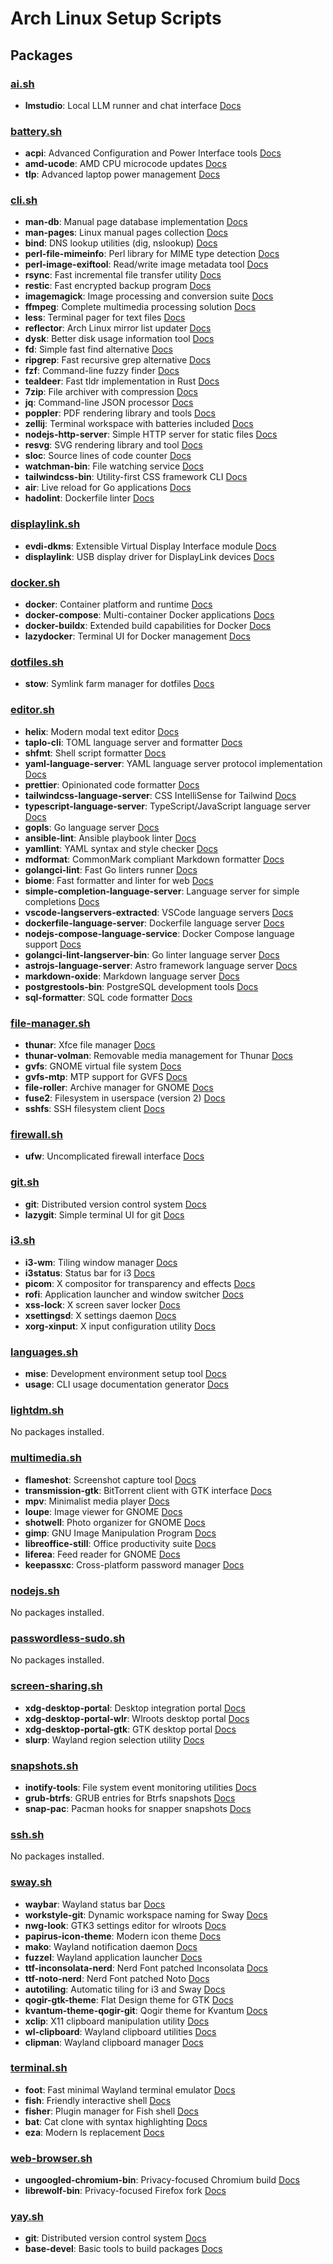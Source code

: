 # Arch Linux Setup Scripts

## Packages

### [ai.sh](./setup/ai.sh)

- **lmstudio**: Local LLM runner and chat interface [Docs](https://lmstudio.ai/docs/app)

### [battery.sh](./setup/battery.sh)

- **acpi**: Advanced Configuration and Power Interface tools [Docs](https://wiki.archlinux.org/title/ACPI_modules)
- **amd-ucode**: AMD CPU microcode updates [Docs](https://wiki.archlinux.org/title/Microcode)
- **tlp**: Advanced laptop power management [Docs](https://linrunner.de/tlp/index.html)

### [cli.sh](./setup/cli.sh)

- **man-db**: Manual page database implementation [Docs](https://man-db.nongnu.org/)
- **man-pages**: Linux manual pages collection [Docs](https://man.archlinux.org/)
- **bind**: DNS lookup utilities (dig, nslookup) [Docs](https://bind9.readthedocs.io/)
- **perl-file-mimeinfo**: Perl library for MIME type detection [Docs](https://man.archlinux.org/listing/extra/perl-file-mimeinfo/)
- **perl-image-exiftool**: Read/write image metadata tool [Docs](https://exiftool.org/)
- **rsync**: Fast incremental file transfer utility [Docs](https://rsync.samba.org/)
- **restic**: Fast encrypted backup program [Docs](https://restic.readthedocs.io/)
- **imagemagick**: Image processing and conversion suite [Docs](https://imagemagick.org/)
- **ffmpeg**: Complete multimedia processing solution [Docs](https://ffmpeg.org/)
- **less**: Terminal pager for text files [Docs](https://www.greenwoodsoftware.com/less/)
- **reflector**: Arch Linux mirror list updater [Docs](https://xyne.dev/projects/reflector/)
- **dysk**: Better disk usage information tool [Docs](https://github.com/Canop/dysk)
- **fd**: Simple fast find alternative [Docs](https://github.com/sharkdp/fd)
- **ripgrep**: Fast recursive grep alternative [Docs](https://github.com/BurntSushi/ripgrep)
- **fzf**: Command-line fuzzy finder [Docs](https://github.com/junegunn/fzf)
- **tealdeer**: Fast tldr implementation in Rust [Docs](https://tealdeer-rs.github.io/tealdeer/)
- **7zip**: File archiver with compression [Docs](https://7-zip.org/)
- **jq**: Command-line JSON processor [Docs](https://jqlang.org/)
- **poppler**: PDF rendering library and tools [Docs](https://poppler.freedesktop.org/)
- **zellij**: Terminal workspace with batteries included [Docs](https://zellij.dev/)
- **nodejs-http-server**: Simple HTTP server for static files [Docs](https://www.npmjs.com/package/http-server)
- **resvg**: SVG rendering library and tool [Docs](https://github.com/RazrFalcon/resvg)
- **sloc**: Source lines of code counter [Docs](https://github.com/flosse/sloc)
- **watchman-bin**: File watching service [Docs](https://aur.archlinux.org/packages/watchman-bin)
- **tailwindcss-bin**: Utility-first CSS framework CLI [Docs](https://tailwindcss.com/docs/installation)
- **air**: Live reload for Go applications [Docs](https://github.com/air-verse/air)
- **hadolint**: Dockerfile linter [Docs](https://github.com/hadolint/hadolint)

### [displaylink.sh](./setup/displaylink.sh)

- **evdi-dkms**: Extensible Virtual Display Interface module [Docs](https://github.com/DisplayLink/evdi)
- **displaylink**: USB display driver for DisplayLink devices [Docs](https://wiki.archlinux.org/title/DisplayLink)

### [docker.sh](./setup/docker.sh)

- **docker**: Container platform and runtime [Docs](https://docs.docker.com/)
- **docker-compose**: Multi-container Docker applications [Docs](https://docs.docker.com/compose/)
- **docker-buildx**: Extended build capabilities for Docker [Docs](https://docs.docker.com/buildx/)
- **lazydocker**: Terminal UI for Docker management [Docs](https://github.com/jesseduffield/lazydocker)

### [dotfiles.sh](./setup/dotfiles.sh)

- **stow**: Symlink farm manager for dotfiles [Docs](https://www.gnu.org/software/stow/)

### [editor.sh](./setup/editor.sh)

- **helix**: Modern modal text editor [Docs](https://docs.helix-editor.com/)
- **taplo-cli**: TOML language server and formatter [Docs](https://taplo.tamasfe.dev/)
- **shfmt**: Shell script formatter [Docs](https://github.com/mvdan/sh)
- **yaml-language-server**: YAML language server protocol implementation [Docs](https://github.com/redhat-developer/yaml-language-server)
- **prettier**: Opinionated code formatter [Docs](https://prettier.io/)
- **tailwindcss-language-server**: CSS IntelliSense for Tailwind [Docs](https://github.com/tailwindlabs/tailwindcss-intellisense)
- **typescript-language-server**: TypeScript/JavaScript language server [Docs](https://github.com/typescript-language-server/typescript-language-server)
- **gopls**: Go language server [Docs](https://go.dev/gopls/)
- **ansible-lint**: Ansible playbook linter [Docs](https://ansible.readthedocs.io/projects/lint/)
- **yamllint**: YAML syntax and style checker [Docs](https://yamllint.readthedocs.io/)
- **mdformat**: CommonMark compliant Markdown formatter [Docs](https://mdformat.readthedocs.io/)
- **golangci-lint**: Fast Go linters runner [Docs](https://golangci-lint.run/)
- **biome**: Fast formatter and linter for web [Docs](https://biomejs.dev/)
- **simple-completion-language-server**: Language server for simple completions [Docs](https://aur.archlinux.org/packages/simple-completion-language-server)
- **vscode-langservers-extracted**: VSCode language servers [Docs](https://aur.archlinux.org/packages/vscode-langservers-extracted)
- **dockerfile-language-server**: Dockerfile language server [Docs](https://aur.archlinux.org/packages/dockerfile-language-server)
- **nodejs-compose-language-service**: Docker Compose language support [Docs](https://aur.archlinux.org/packages/nodejs-compose-language-service)
- **golangci-lint-langserver-bin**: Go linter language server [Docs](https://aur.archlinux.org/packages/golangci-lint-langserver-bin)
- **astrojs-language-server**: Astro framework language server [Docs](https://aur.archlinux.org/packages/astrojs-language-server)
- **markdown-oxide**: Markdown language server [Docs](https://aur.archlinux.org/packages/markdown-oxide)
- **postgrestools-bin**: PostgreSQL development tools [Docs](https://aur.archlinux.org/packages/postgrestools-bin)
- **sql-formatter**: SQL code formatter [Docs](https://aur.archlinux.org/packages/sql-formatter)

### [file-manager.sh](./setup/file-manager.sh)

- **thunar**: Xfce file manager [Docs](https://docs.xfce.org/xfce/thunar/start)
- **thunar-volman**: Removable media management for Thunar [Docs](https://docs.xfce.org/xfce/thunar/start)
- **gvfs**: GNOME virtual file system [Docs](https://wiki.gnome.org/Projects/gvfs)
- **gvfs-mtp**: MTP support for GVFS [Docs](https://wiki.gnome.org/Projects/gvfs)
- **file-roller**: Archive manager for GNOME [Docs](https://fileroller.sourceforge.net/)
- **fuse2**: Filesystem in userspace (version 2) [Docs](https://wiki.archlinux.org/title/FUSE)
- **sshfs**: SSH filesystem client [Docs](https://github.com/libfuse/sshfs)

### [firewall.sh](./setup/firewall.sh)

- **ufw**: Uncomplicated firewall interface [Docs](https://wiki.archlinux.org/title/Uncomplicated_Firewall)

### [git.sh](./setup/git.sh)

- **git**: Distributed version control system [Docs](https://git-scm.com/doc)
- **lazygit**: Simple terminal UI for git [Docs](https://github.com/jesseduffield/lazygit)

### [i3.sh](./setup/i3.sh)

- **i3-wm**: Tiling window manager [Docs](https://i3wm.org/docs/)
- **i3status**: Status bar for i3 [Docs](https://i3wm.org/i3status/)
- **picom**: X compositor for transparency and effects [Docs](https://github.com/yshui/picom)
- **rofi**: Application launcher and window switcher [Docs](https://github.com/davatorium/rofi)
- **xss-lock**: X screen saver locker [Docs](https://bitbucket.org/raymonad/xss-lock)
- **xsettingsd**: X settings daemon [Docs](https://github.com/derat/xsettingsd)
- **xorg-xinput**: X input configuration utility [Docs](https://www.x.org/releases/X11R7.7/doc/man/man1/xinput.1.xhtml)

### [languages.sh](./setup/languages.sh)

- **mise**: Development environment setup tool [Docs](https://mise.jdx.dev/)
- **usage**: CLI usage documentation generator [Docs](https://usage.jdx.dev/)

### [lightdm.sh](./setup/lightdm.sh)

No packages installed.

### [multimedia.sh](./setup/multimedia.sh)

- **flameshot**: Screenshot capture tool [Docs](https://github.com/flameshot-org/flameshot)
- **transmission-gtk**: BitTorrent client with GTK interface [Docs](https://transmissionbt.com/)
- **mpv**: Minimalist media player [Docs](https://mpv.io/)
- **loupe**: Image viewer for GNOME [Docs](https://apps.gnome.org/Loupe/)
- **shotwell**: Photo organizer for GNOME [Docs](https://wiki.gnome.org/Apps/Shotwell)
- **gimp**: GNU Image Manipulation Program [Docs](https://www.gimp.org/)
- **libreoffice-still**: Office productivity suite [Docs](https://www.libreoffice.org/)
- **liferea**: Feed reader for GNOME [Docs](https://lzone.de/liferea/)
- **keepassxc**: Cross-platform password manager [Docs](https://keepassxc.org/)

### [nodejs.sh](./setup/nodejs.sh)

No packages installed.

### [passwordless-sudo.sh](./setup/passwordless-sudo.sh)

No packages installed.

### [screen-sharing.sh](./setup/screen-sharing.sh)

- **xdg-desktop-portal**: Desktop integration portal [Docs](https://flatpak.github.io/xdg-desktop-portal/)
- **xdg-desktop-portal-wlr**: Wlroots desktop portal [Docs](https://github.com/emersion/xdg-desktop-portal-wlr)
- **xdg-desktop-portal-gtk**: GTK desktop portal [Docs](https://github.com/flatpak/xdg-desktop-portal-gtk)
- **slurp**: Wayland region selection utility [Docs](https://github.com/emersion/slurp)

### [snapshots.sh](./setup/snapshots.sh)

- **inotify-tools**: File system event monitoring utilities [Docs](https://github.com/inotify-tools/inotify-tools)
- **grub-btrfs**: GRUB entries for Btrfs snapshots [Docs](https://github.com/Antynea/grub-btrfs)
- **snap-pac**: Pacman hooks for snapper snapshots [Docs](https://github.com/weecology/snap-pac)

### [ssh.sh](./setup/ssh.sh)

No packages installed.

### [sway.sh](./setup/sway.sh)

- **waybar**: Wayland status bar [Docs](https://github.com/Alexays/Waybar)
- **workstyle-git**: Dynamic workspace naming for Sway [Docs](https://aur.archlinux.org/packages/workstyle-git)
- **nwg-look**: GTK3 settings editor for wlroots [Docs](https://github.com/nwg-piotr/nwg-look)
- **papirus-icon-theme**: Modern icon theme [Docs](https://github.com/PapirusDevelopmentTeam/papirus-icon-theme)
- **mako**: Wayland notification daemon [Docs](https://github.com/emersion/mako)
- **fuzzel**: Wayland application launcher [Docs](https://codeberg.org/dnkl/fuzzel)
- **ttf-inconsolata-nerd**: Nerd Font patched Inconsolata [Docs](https://github.com/ryanoasis/nerd-fonts)
- **ttf-noto-nerd**: Nerd Font patched Noto [Docs](https://github.com/ryanoasis/nerd-fonts)
- **autotiling**: Automatic tiling for i3 and Sway [Docs](https://github.com/nwg-piotr/autotiling)
- **qogir-gtk-theme**: Flat Design theme for GTK [Docs](https://aur.archlinux.org/packages/qogir-gtk-theme)
- **kvantum-theme-qogir-git**: Qogir theme for Kvantum [Docs](https://aur.archlinux.org/packages/kvantum-theme-qogir-git)
- **xclip**: X11 clipboard manipulation utility [Docs](https://github.com/astrand/xclip)
- **wl-clipboard**: Wayland clipboard utilities [Docs](https://github.com/bugaevc/wl-clipboard)
- **clipman**: Wayland clipboard manager [Docs](https://aur.archlinux.org/packages/clipman)

### [terminal.sh](./setup/terminal.sh)

- **foot**: Fast minimal Wayland terminal emulator [Docs](https://codeberg.org/dnkl/foot)
- **fish**: Friendly interactive shell [Docs](https://fishshell.com/)
- **fisher**: Plugin manager for Fish shell [Docs](https://github.com/jorgebucaran/fisher)
- **bat**: Cat clone with syntax highlighting [Docs](https://github.com/sharkdp/bat)
- **eza**: Modern ls replacement [Docs](https://eza.rocks/)

### [web-browser.sh](./setup/web-browser.sh)

- **ungoogled-chromium-bin**: Privacy-focused Chromium build [Docs](https://aur.archlinux.org/packages/ungoogled-chromium-bin)
- **librewolf-bin**: Privacy-focused Firefox fork [Docs](https://aur.archlinux.org/packages/librewolf-bin)

### [yay.sh](./setup/yay.sh)

- **git**: Distributed version control system [Docs](https://git-scm.com/doc)
- **base-devel**: Basic tools to build packages [Docs](https://archlinux.org/groups/x86_64/base-devel/)

